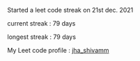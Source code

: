 Started a leet code streak on 21st dec. 2021

current streak : 79 days

longest streak : 79 days

My Leet code profile : [jha_shivamm](https://leetcode.com/jha_shivamm/)


